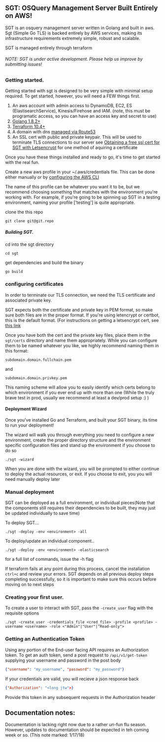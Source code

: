 ## SGT: OSQuery Management Server Built Entirely on AWS!

SGT is an osquery management server written in Golang and built in aws.  Sgt (Simple Go TLS)
is backed entirely by AWS services, making its infrastructure requirements extremely
simple, robust and scalable.

SGT is managed entirely through terraform

###### NOTE: SGT is under active development.  Please help us improve by submitting issues!

### Getting started.

Getting started with sgt is designed to be very simple with minimal setup required.  To get started, however, you will need a FEW things first.

1. An aws account with admin access to DynamoDB, EC2, ES (ElastisearchService), Kinesis/Firehose and IAM. (note, this must be
programatic access, so you can have an access key and secret to use)
2. [Golang 1.8.2+](https://golang.org/doc/install)
3. [Terraform 10.4+](https://www.terraform.io/intro/getting-started/install.html)
4. A domain with dns [managed via Route53](http://docs.aws.amazon.com/Route53/latest/DeveloperGuide/MigratingDNS.html)
5. An SSL cert with public and private keypair.  This will be used to terminate TLS connections to our server
see [Obtaining a free ssl cert for SGT with Letsencrypt](docs/letsencrypt_cert_instructions.md) for one method of aquiring a certificate


Once you have these things installed and ready to go, it's time to get started with the real fun.

Create a new aws profile in your ~/.aws/credentials file.  This can be done either manually or by [configuring the AWS CLI](http://docs.aws.amazon.com/cli/latest/userguide/cli-config-files.html)

The name of this profile can be whatever you want it to be, but we recommend choosing something that matches with
the environment you're working with.  For example, if you're going to be spinning up SGT in a testing environment, naming your profile ['testing'] is
quite appropriate.

clone the this repo
```commandline
git clone git@git.repo
```

##### Building SGT.
cd into the sgt directory

```commandline
cd sgt
```

get dependencies and build the binary

```commandline
go build
```

### configuring certificates

In order to terminate our TLS connection, we need the TLS certificate and associated private key.

SGT expects both the certificate and private key in PEM format, so make sure both files are in the proper format.
If you're using letencrypt or certbot, this is the default format.  (For instructions on getting a letsencrypt cert,
see [this link](docs/letsencrypt_cert_instructions.md)

Once you have both the cert and the private key files, place them in the `sgt/certs` directory and name them appropriately.
While you can configure them to be named whatever you like, we highly recommend naming them in this format:
```
subdomain.domain.fullchain.pem
```
and
```
subdomain.domain.privkey.pem
```

This naming scheme will allow you to easily identify which certs belong to which environment if you ever end up with more than
one (While the truly brave test in prod, usually we recommend at least a dev/prod setup :) )

#### Deployment Wizard

Once you've installed Go and Terraform, and built your SGT binary, its time to run your deployment!

The wizard will walk you through everything you need to configure a new environment,
create the proper directory structure and the environment specific configuration
files and stand up the environment if you choose to do so

```commandline
./sgt -wizard
```

When you are done with the wizard, you will be prompted to either continue to deploy
the actual resources, or exit.  If you choose to exit, you you will need manually deploy later

### Manual deployment

SGT can be deployed as a full environment, or individual pieces(Note that the components
still requires their dependencies to be built, they may just be updated individually to save time)

To deploy SGT...

```commandline
./sgt -deploy -env <environment> -all
```

To deploy/update an individual component..

```commandline
./sgt -deploy -env <environment> -elasticsearch
```

for a full list of commands, issue the -h flag

If terraform fails at any point during this process, cancel the installation `ctrl+c` and review
your errors.  SGT depends on all previous deploy steps completing successfully, so it is important
to make sure this occurs before moving on to next steps

### Creating your first user.

To create a user to interact with SGT, pass the `-create_user` flag with the requisite options

```commandline
./sgt -create_user -credentials_file <cred_file> -profile <profile> -username <username> -role <"Admin"|"User"|"Read-only">
```

### Getting an Authentication Token

Using any portion of the End-user facing API requires an Authorization token.  To get an auth token, send a post request to
`/api/v1/get-token` supplying your username and password in the post body
```json
{"username": "my_username", "password": "my_password"}
```

If your credentials are valid, you will recieve a json response back
```json
{"Authorization": "<long jtw">}
```

Provide this token in any subsequent requests in the Authorization header



## Documentation notes:
Documentation is lacking right now due to a rather un-fun flu season.  However, updates to documentation should be expected in teh coming week or so.
(This note marked: 1/17/18)


